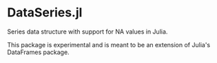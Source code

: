 DataSeries.jl
=============

Series data structure with support for NA values in Julia.

This package is experimental and is meant to be an extension of Julia's DataFrames package. 
